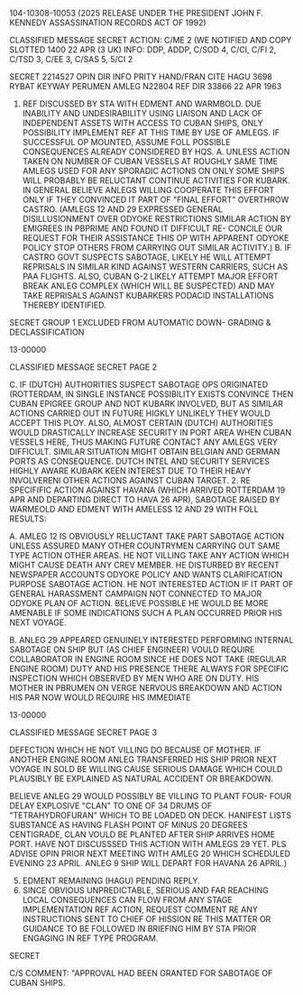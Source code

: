 104-10308-10053 (2025 RELEASE UNDER THE PRESIDENT JOHN F. KENNEDY ASSASSINATION RECORDS ACT OF 1992)

CLASSIFIED MESSAGE
SECRET
ACTION: C/ME 2 (WE NOTIFIED AND COPY SLOTTED 1400 22 APR (3 UK)
INFO: DDP, ADDP, C/SOD 4, C/CI, C/FI 2, C/TSD 3, C/EE 3, C/SAS 5, 5/CI 2

SECRET 2214527
OPIN DIR INFO PRITY HAND/FRAN CITE HAGU 3698
RYBAT KEYWAY PERUMEN AMLEG N22804
REF DIR 33866 22 APR 1963

1. REF DISCUSSED BY STA WITH EDMENT AND WARMBOLD. DUE INABILITY
AND UNDESIRABILITY USING LIAISON AND LACK OF INDEPENDENT ASSETS
WITH ACCESS TO CUBAN SHIPS, ONLY POSSIBILITY IMPLEMENT REF AT THIS
TIME BY USE OF AMLEGS. IF SUCCESSFUL OP MOUNTED, ASSUME FOLL
POSSIBLE CONSEQUENCES ALREADY CONSIDERED BY HQS.
A. UNLESS ACTION TAKEN ON NUMBER OF CUBAN VESSELS AT ROUGHLY
SAME TIME AMLEGS USED FOR ANY SPORADIC ACTIONS ON ONLY SOME SHIPS
WILL PROBABLY BE RELUCTANT CONTINUE ACTIVITIES FOR KUBARK. IN
GENERAL BELIEVE ANLEGS WILLING COOPERATE THIS EFFORT ONLY IF THEY
CONVINCED IT PART OF "FINAL EFFORT" OVERTHROW CASTRO. (AMLEGS
12 AND 29 EXPRESSED GENERAL DISILLUSIONMENT OVER ODYOKE RESTRICTIONS
SIMILAR ACTION BY EMIGREES IN PBPRIME AND FOUND IT DIFFICULT RE-
CONCILE OUR REQUEST FOR THEIR ASSISTANCE THIS OP WITH APPARENT
ODYOKE POLICY STOP OTHERS FROM CARRYING OUT SIMILAR ACTIVITY.)
B. IF CASTRO GOVT SUSPECTS SABOTAGE, LIKELY HE WILL ATTEMPT
REPRISALS IN SIMILAR KIND AGAINST WESTERN CARRIERS, SUCH AS PAA
FLIGHTS. ALSO, CUBAN G-2 LIKELY ATTEMPT MAJOR EFFORT BREAK ANLEG
COMPLEX (WHICH WILL BE SUSPECTED) AND MAY TAKE REPRISALS AGAINST KUBARKERS
PODACID INSTALLATIONS THEREBY IDENTIFIED.

SECRET GROUP 1
EXCLUDED FROM AUTOMATIC DOWN-
GRADING & DECLASSIFICATION

13-00000

CLASSIFIED MESSAGE
SECRET
PAGE 2

C. IF (DUTCH) AUTHORITIES SUSPECT SABOTAGE OPS ORIGINATED (ROTTERDAM,
IN SINGLE INSTANCE POSSIBILITY EXISTS CONVINCE THEN CUBAN EPIGREE
GROUP AND NOT KUBARK INVOLVED, BUT AS SIMILAR ACTIONS CARRIED
OUT IN FUTURE HIGKLY UNLIKELY THEY WOULD ACCEPT THIS PLOY. ALSO,
ALMOST CERTAIN (DUTCH) AUTHORITIES WOULD DRASTICALLY INCREASE SECURITY
IN PORT AREA WHEN CUBAN VESSELS HERE, THUS MAKING FUTURE CONTACT
ANY AMLEGS VERY DIFFICULT. SIMILAR SITUATION MIGHT OBTAIN BELGIAN
AND GERMAN PORTS AS CONSEQUENCE. DUTCH INTEL AND SECURITY SERVICES
HIGHLY AWARE KUBARK KEEN INTEREST DUE TO THEIR HEAVY INVOLVERENI
OTHER ACTIONS AGAINST CUBAN TARGET.
2. RE SPECIFIFIC ACTION AGAINST HAVANA (WHICH ARRIVED ROTTERDAM
19 APR AND DEPARTING DIRECT TO HAVA 26 APR), SABOTAGE RAISED BY
WARMEOLD AND EDMENT WITH AMELESS 12 AND 29 WITH FOLL RESULTS:

A. AMLEG 12 IS OBVIOUSLY RELUCTANT TAKE PART SABOTAGE ACTION
UNLESS ASSURED MANY OTHER COUNTRYMEN CARRYING OUT SAME TYPE ACTION
OTHER AREAS. HE NOT VILLING TAKE ANY ACTION WHICH MIGHT CAUSE
DEATH ANY CREV MEMBER. HE DISTURBED BY RECENT NEWSPAPER ACCOUNTS
ODYOKE POLICY AND WANTS CLARIFICATION PURPOSE SABOTAGE ACTION.
HE NOT INTERESTED ACTION IF IT PART OF GENERAL HARASSMENT CAMPAIGN
NOT CONNECTED TO MAJOR ODYOKE PLAN OF ACTION. BELIEVE POSSIBLE
HE WOULD BE MORE AMENABLE IF SOME INDICATIONS SUCH A PLAN OCCURRED
PRIOR HIS NEXT VOYAGE.

B. ANLEG 29 APPEARED GENUINELY INTERESTED PERFORMING INTERNAL
SABOTAGE ON SHIP BUT (AS CHIEF ENGINEER) VOULD REQUIRE COLLABORATOR
IN ENGINE ROOM SINCE HE DOES NOT TAKE (REGULAR ENGINE ROOM) DUTY AND
HIS PRESENCE THERE ALWAYS FOR SPECIFIC INSPECTION WHICH OBSERVED
BY MEN WHO ARE ON DUTY. HIS MOTHER IN PBRUMEN ON VERGE NERVOUS
BREAKDOWN AND ACTION HIS PAR NOW WOULD REQUIRE HIS IMMEDIATE

13-00000

CLASSIFIED MESSAGE
SECRET
PAGE 3

DEFECTION WHICH HE NOT VILLING DO BECAUSE OF MOTHER. IF ANOTHER
ENGINE ROOM ANLEG TRANSFERRED HIS SHIP PRIOR NEXT VOYAGE IN SOLD
BE WILLING CAUSE SERIOUS DAMAGE WHICH COULD PLAUSIBLY BE EXPLAINED
AS NATURAL ACCIDENT OR BREAKDOWN.

BELIEVE ANLEG 29 WOULD POSSIBLY BE VILLING TO PLANT FOUR-
FOUR DELAY EXPLOSIVE "CLAN" TO ONE OF 34 DRUMS OF "TETRAHYDROFURAN"
WHICH TO BE LOADED ON DECK. HANIFEST LISTS SUBSTANCE AS HAVING
FLASH POINT OF MINUS 20 DEGREES CENTIGRADE, CLAN VOULD BE PLANTED
AFTER SHIP ARRIVES HOME PORT. HAVE NOT DISCUSSSED THIS ACTION
WITH AMLEGS 29 YET. PLS ADVISE OPIN PRIOR NEXT MEETING WITH AMLEG
20 WHICH SCHEDULED EVENING 23 APRIL. ANLEG 9 SHIP WILL DEPART
FOR HAVANA 26 APRIL.)

5. EDMENT REMAINING (HAGU) PENDING REPLY.
6. SINCE OBVIOUS UNPREDICTABLE, SERIOUS AND FAR REACHING LOCAL
CONSEQUENCES CAN FLOW FROM ANY STAGE IMPLEMENTATION REF ACTION,
REQUEST COMMENT RE ANY INSTRUCTIONS SENT TO CHIEF OF HISSION RE
THIS MATTER OR GUIDANCE TO BE FOLLOWED IN BRIEFING HIM BY STA PRIOR
ENGAGING IN REF TYPE PROGRAM.

SECRET

C/S COMMENT: "APPROVAL HAD BEEN GRANTED FOR SABOTAGE OF CUBAN SHIPS.

